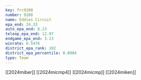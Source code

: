 ```yaml
---
key: frc9208
number: 9208
name: Eddies Circuit
epa_end: 24.33
auto_epa_end: 8.23
teleop_epa_end: 12.97
endgame_epa_end: 3.13
winrate: 0.5476
district_epa_rank: 102
district_epa_percentile: 0.8004
type: Team
---
```

[[2024miber]]
[[2024micmp4]]
[[2024micmp]]
[[2024miken]]

